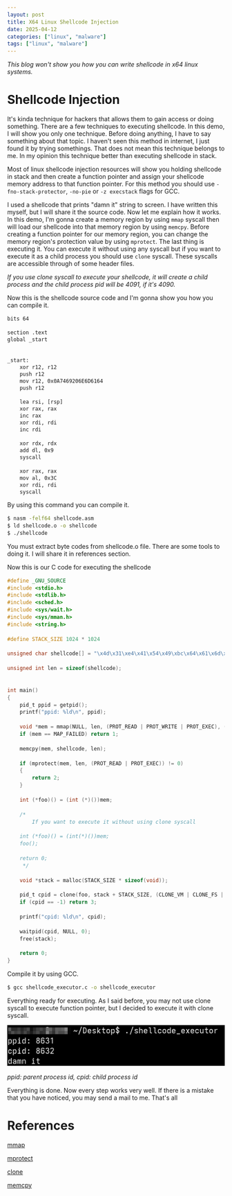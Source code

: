 ```yaml
---
layout: post
title: X64 Linux Shellcode Injection
date: 2025-04-12
categories: ["linux", "malware"]
tags: ["linux", "malware"]
---
```



*This blog won't show you how you can write shellcode in x64 linux systems.*


# Shellcode Injection

It's kinda technique for hackers that allows them to gain access or doing something. There are a few techniques to executing shellcode. In this demo, I will show you only one technique. Before doing anything, I have to say something about that topic. I haven't seen this method in internet, I just found it by trying somethings. That does not mean this technique belongs to me. In my opinion this technique better than executing shellcode in stack.

Most of linux shellcode injection resources will show you holding shellcode in stack and then create a function pointer and assign your shellcode memory address to that function pointer. For this method you should use `-fno-stack-protector`, `-no-pie` or `-z execstack` flags for GCC.

I used a shellcode that prints "damn it" string to screen. I have written this myself, but I will share it the source code. Now let me explain how it works. In this demo, I'm gonna create a memory region by using `mmap` syscall then will load our shellcode into that memory region by using `memcpy`. Before creating a function pointer for our memory region, you can change the memory region's protection value by using `mprotect`. The last thing is executing it. You can execute it without using any syscall but if you want to execute it as a child process you should use `clone` syscall. These syscalls are accessible through of some header files.

*If you use clone syscall to execute your shellcode, it will create a child process and the child process pid will be 4091, if it's 4090.*

Now this is the shellcode source code and I'm gonna show you how you can compile it.

```
bits 64

section .text
global _start


_start:
	xor r12, r12
	push r12
	mov r12, 0x0A7469206E6D6164
	push r12

	lea rsi, [rsp]
	xor rax, rax
	inc rax
	xor rdi, rdi
	inc rdi

	xor rdx, rdx
	add dl, 0x9
	syscall

	xor rax, rax
	mov al, 0x3C
	xor rdi, rdi
	syscall

```

By using this command you can compile it.

```bash
$ nasm -felf64 shellcode.asm
$ ld shellcode.o -o shellcode
$ ./shellcode
```


You must extract byte codes from shellcode.o file. There are some tools to doing it. I will share it in references section.


Now this is our C code for executing the shellcode

```c
#define _GNU_SOURCE
#include <stdio.h>
#include <stdlib.h>
#include <sched.h>
#include <sys/wait.h>
#include <sys/mman.h>
#include <string.h>

#define STACK_SIZE 1024 * 1024

unsigned char shellcode[] = "\x4d\x31\xe4\x41\x54\x49\xbc\x64\x61\x6d\x6e\x20\x69\x74\x0a\x41\x54\x48\x8d\x34\x24\x48\31\xc0\x48\xff\xc0\x48\x31\xff\x48\xff\xc7\x48\x48\x31\xd2\x80\xc2\x09\x0f\x05\x48\x31\xc0\xb0\x3c\x48\x31\xff\x0f\x05";

unsigned int len = sizeof(shellcode);


int main()
{
	pid_t ppid = getpid();
	printf("ppid: %ld\n", ppid);

	void *mem = mmap(NULL, len, (PROT_READ | PROT_WRITE | PROT_EXEC), (MAP_PRIVATE | MAP_ANONYMOUS), -1, 0);
	if (mem == MAP_FAILED) return 1;

	memcpy(mem, shellcode, len);

	if (mprotect(mem, len, (PROT_READ | PROT_EXEC)) != 0)
	{
		return 2;
	}

	int (*foo)() = (int (*)())mem;

	/*
		If you want to execute it without using clone syscall
	   
	int (*foo)() = (int(*)())mem;
	foo();

	return 0;	
	 */

	void *stack = malloc(STACK_SIZE * sizeof(void));

	pid_t cpid = clone(foo, stack + STACK_SIZE, (CLONE_VM | CLONE_FS | CLONE_FILES | CLONE_SIGHAND | SIGCHLD), NULL);
	if (cpid == -1) return 3;

	printf("cpid: %ld\n", cpid);

	waitpid(cpid, NULL, 0);
	free(stack);

	return 0;
}
```


Compile it by using GCC.


```bash
$ gcc shellcode_executor.c -o shellcode_executor
```

Everything ready for executing. As I said before, you may not use clone syscall to execute function pointer, but I decided to execute it with clone syscall.

![image](../assets/images/Linux%20Shellcode%20Injection/shellcode_execution.png)

*ppid: parent process id, cpid: child process id*


Everything is done. Now every step works very well. If there is a mistake that you have noticed, you may send a mail to me. That's all


# References

[mmap](https://man7.org/linux/man-pages/man2/mmap.2.html)

[mprotect](https://man7.org/linux/man-pages/man2/mprotect.2.html)

[clone](https://man7.org/linux/man-pages/man2/clone3.2.html)

[memcpy](https://man7.org/linux/man-pages/man3/memcpy.3.html)

